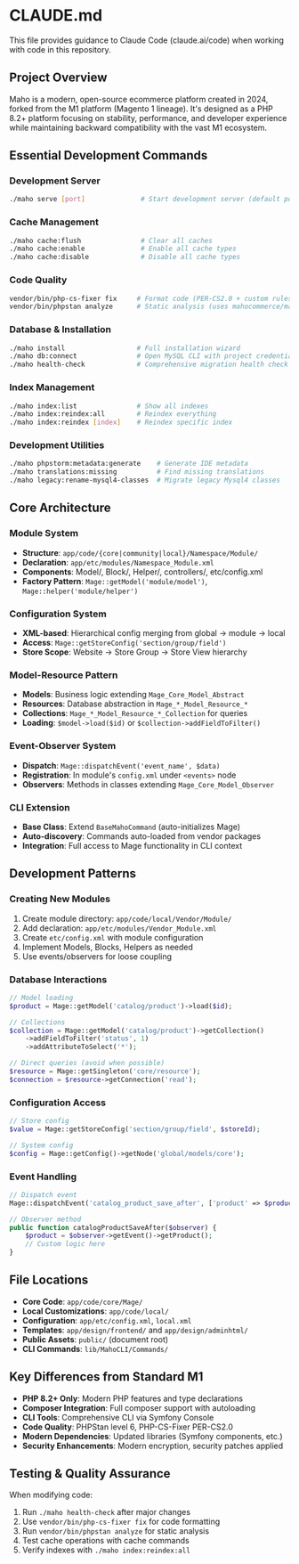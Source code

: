 # CLAUDE.md

This file provides guidance to Claude Code (claude.ai/code) when working with code in this repository.

## Project Overview

Maho is a modern, open-source ecommerce platform created in 2024, forked from the M1 platform (Magento 1 lineage). It's designed as a PHP 8.2+ platform focusing on stability, performance, and developer experience while maintaining backward compatibility with the vast M1 ecosystem.

## Essential Development Commands

### Development Server
```bash
./maho serve [port]              # Start development server (default port 8000)
```

### Cache Management
```bash
./maho cache:flush               # Clear all caches
./maho cache:enable              # Enable all cache types  
./maho cache:disable             # Disable all cache types
```

### Code Quality
```bash
vendor/bin/php-cs-fixer fix     # Format code (PER-CS2.0 + custom rules)
vendor/bin/phpstan analyze      # Static analysis (uses mahocommerce/maho-phpstan-plugin)
```

### Database & Installation
```bash
./maho install                  # Full installation wizard
./maho db:connect               # Open MySQL CLI with project credentials
./maho health-check             # Comprehensive migration health check
```

### Index Management
```bash
./maho index:list               # Show all indexes
./maho index:reindex:all        # Reindex everything
./maho index:reindex [index]    # Reindex specific index
```

### Development Utilities
```bash
./maho phpstorm:metadata:generate    # Generate IDE metadata
./maho translations:missing          # Find missing translations
./maho legacy:rename-mysql4-classes  # Migrate legacy Mysql4 classes
```

## Core Architecture

### Module System
- **Structure**: `app/code/{core|community|local}/Namespace/Module/`
- **Declaration**: `app/etc/modules/Namespace_Module.xml`
- **Components**: Model/, Block/, Helper/, controllers/, etc/config.xml
- **Factory Pattern**: `Mage::getModel('module/model')`, `Mage::helper('module/helper')`

### Configuration System
- **XML-based**: Hierarchical config merging from global → module → local
- **Access**: `Mage::getStoreConfig('section/group/field')`
- **Store Scope**: Website → Store Group → Store View hierarchy

### Model-Resource Pattern
- **Models**: Business logic extending `Mage_Core_Model_Abstract`
- **Resources**: Database abstraction in `Mage_*_Model_Resource_*`
- **Collections**: `Mage_*_Model_Resource_*_Collection` for queries
- **Loading**: `$model->load($id)` or `$collection->addFieldToFilter()`

### Event-Observer System
- **Dispatch**: `Mage::dispatchEvent('event_name', $data)`
- **Registration**: In module's `config.xml` under `<events>` node
- **Observers**: Methods in classes extending `Mage_Core_Model_Observer`

### CLI Extension
- **Base Class**: Extend `BaseMahoCommand` (auto-initializes Mage)
- **Auto-discovery**: Commands auto-loaded from vendor packages
- **Integration**: Full access to Mage functionality in CLI context

## Development Patterns

### Creating New Modules
1. Create module directory: `app/code/local/Vendor/Module/`
2. Add declaration: `app/etc/modules/Vendor_Module.xml`
3. Create `etc/config.xml` with module configuration
4. Implement Models, Blocks, Helpers as needed
5. Use events/observers for loose coupling

### Database Interactions
```php
// Model loading
$product = Mage::getModel('catalog/product')->load($id);

// Collections
$collection = Mage::getModel('catalog/product')->getCollection()
    ->addFieldToFilter('status', 1)
    ->addAttributeToSelect('*');

// Direct queries (avoid when possible)
$resource = Mage::getSingleton('core/resource');
$connection = $resource->getConnection('read');
```

### Configuration Access
```php
// Store config
$value = Mage::getStoreConfig('section/group/field', $storeId);

// System config
$config = Mage::getConfig()->getNode('global/models/core');
```

### Event Handling
```php
// Dispatch event
Mage::dispatchEvent('catalog_product_save_after', ['product' => $product]);

// Observer method
public function catalogProductSaveAfter($observer) {
    $product = $observer->getEvent()->getProduct();
    // Custom logic here
}
```

## File Locations

- **Core Code**: `app/code/core/Mage/`
- **Local Customizations**: `app/code/local/`
- **Configuration**: `app/etc/config.xml`, `local.xml`
- **Templates**: `app/design/frontend/` and `app/design/adminhtml/`
- **Public Assets**: `public/` (document root)
- **CLI Commands**: `lib/MahoCLI/Commands/`

## Key Differences from Standard M1

- **PHP 8.2+ Only**: Modern PHP features and type declarations
- **Composer Integration**: Full composer support with autoloading
- **CLI Tools**: Comprehensive CLI via Symfony Console
- **Code Quality**: PHPStan level 6, PHP-CS-Fixer PER-CS2.0
- **Modern Dependencies**: Updated libraries (Symfony components, etc.)
- **Security Enhancements**: Modern encryption, security patches applied

## Testing & Quality Assurance

When modifying code:
1. Run `./maho health-check` after major changes
2. Use `vendor/bin/php-cs-fixer fix` for code formatting
3. Run `vendor/bin/phpstan analyze` for static analysis
4. Test cache operations with cache commands
5. Verify indexes with `./maho index:reindex:all`